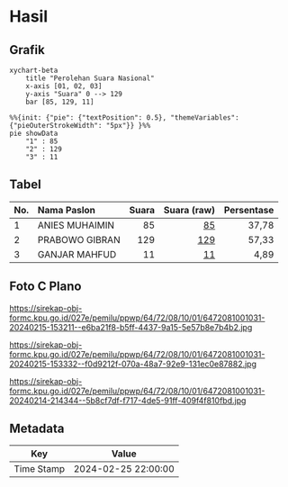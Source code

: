 # Hasil

## Grafik

```mermaid
xychart-beta
    title "Perolehan Suara Nasional"
    x-axis [01, 02, 03]
    y-axis "Suara" 0 --> 129
    bar [85, 129, 11]
```

```mermaid
%%{init: {"pie": {"textPosition": 0.5}, "themeVariables": {"pieOuterStrokeWidth": "5px"}} }%%
pie showData
    "1" : 85
    "2" : 129
    "3" : 11
```

## Tabel

| No. | Nama Paslon    | Suara | Suara (raw) | Persentase |
|:--- |:-------------- | -----:| -----------:| ----------:|
| 1   | ANIES MUHAIMIN | 85    | [85][p-1]   | 37,78      |
| 2   | PRABOWO GIBRAN | 129   | [129][p-2]  | 57,33      |
| 3   | GANJAR MAHFUD  | 11    | [11][p-3]   | 4,89       |


[p-1]: https://github.com/gigit-pemilu/pemilu-2024/blob/main/pilpres/hitung-suara/sub/64-kalimantan-timur/sub/72-kota-samarinda/sub/08-sungai-pinang/sub/1001-temindung-permai/sub/031-tps/sub/paslon-1.txt
[p-2]: https://github.com/gigit-pemilu/pemilu-2024/blob/main/pilpres/hitung-suara/sub/64-kalimantan-timur/sub/72-kota-samarinda/sub/08-sungai-pinang/sub/1001-temindung-permai/sub/031-tps/sub/paslon-2.txt
[p-3]: https://github.com/gigit-pemilu/pemilu-2024/blob/main/pilpres/hitung-suara/sub/64-kalimantan-timur/sub/72-kota-samarinda/sub/08-sungai-pinang/sub/1001-temindung-permai/sub/031-tps/sub/paslon-3.txt

## Foto C Plano

https://sirekap-obj-formc.kpu.go.id/027e/pemilu/ppwp/64/72/08/10/01/6472081001031-20240215-153211--e6ba21f8-b5ff-4437-9a15-5e57b8e7b4b2.jpg

https://sirekap-obj-formc.kpu.go.id/027e/pemilu/ppwp/64/72/08/10/01/6472081001031-20240215-153332--f0d9212f-070a-48a7-92e9-131ec0e87882.jpg

https://sirekap-obj-formc.kpu.go.id/027e/pemilu/ppwp/64/72/08/10/01/6472081001031-20240214-214344--5b8cf7df-f717-4de5-91ff-409f4f810fbd.jpg


## Metadata

| Key        | Value               |
| ---------- | ------------------- |
| Time Stamp | 2024-02-25 22:00:00 |



